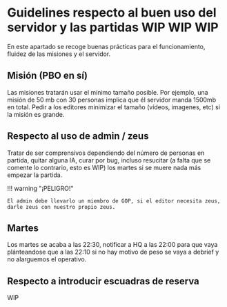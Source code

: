 # Guidelines respecto al buen uso del servidor y las partidas WIP WIP WIP

En este apartado se recoge buenas prácticas para el funcionamiento, fluidez de las misiones y el servidor.

## Misión (PBO en sí)

Las misiones tratarán usar el mínimo tamaño posible. Por ejemplo, una misión de 50 mb con 30 personas implica que él servidor manda 1500mb en total. Pedir a los editores minimizar el tamaño (vídeos, imagenes, etc) si la misión es grande.

## Respecto al uso de admin / zeus

Tratar de ser comprensivos dependiendo del número de personas en partida, quitar alguna IA, curar por bug, incluso resucitar (a falta que se comente lo contrario, esto es WIP) los martes si se muere nada más empezar la partida.

!!! warning "¡PELIGRO!"

    El admin debe llevarlo un miembro de GOP, si el editor necesita zeus, darle zeus con nuestro propio zeus.

## Martes

Los martes se acaba a las 22:30, notificar a HQ a las 22:00 para que vaya plánteandose que a las 22:10 si no hay motivo de peso se vaya a debrief y no alarguemos el operativo.

## Respecto a introducir escuadras de reserva

WIP
